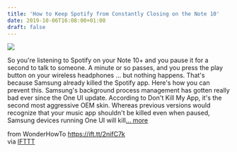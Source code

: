 ```yaml
---
title: 'How to Keep Spotify from Constantly Closing on the Note 10'
date: 2019-10-06T16:08:00+01:00
draft: false
---
```


[![](https://img.wonderhowto.com/img/16/36/63704479975712/0/keep-spotify-from-constantly-closing-note-10.1280x600.jpg)](https://android.gadgethacks.com/how-to/keep-spotify-from-constantly-closing-note-10-0206376/)

So you're listening to Spotify on your Note 10+ and you pause it for a second to talk to someone. A minute or so passes, and you press the play button on your wireless headphones ... but nothing happens. That's because Samsung already killed the Spotify app. Here's how you can prevent this. Samsung's background process management has gotten really bad ever since the One UI update. According to Don't Kill My App, it's the second most aggressive OEM skin. Whereas previous versions would recognize that your music app shouldn't be killed even when paused, Samsung devices running One UI will kill[... more](https://android.gadgethacks.com/how-to/keep-spotify-from-constantly-closing-note-10-0206376/)

  
  
from WonderHowTo https://ift.tt/2nifC7k  
via [IFTTT](https://ifttt.com/?ref=da&site=blogger)
